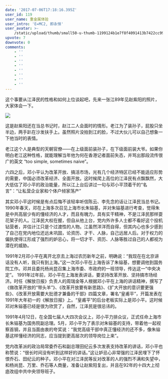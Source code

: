 ```yaml
---
date: '2017-07-06T17:18:16.395Z'
user_id: 119
user_name: 重金属体验
user_intro: 'E=MC2, 即永恒'
user_avatar: >-
    /static/upload/thumb/small50-u-thumb-1199124b1e7f8f4091413b7422cc9979190e963b1da.png
upvote: 7
downvote: 0
comments:
    - ''
    - ''
    - ''
    - ''
    - ''
    - ''
    - ''
    - ''
---
```


这个事要从江泽民的性格和如何上位谈起吧，先来一张江89年见赵紫阳的照片，大家体会一下。

![](https://web.archive.org:443/web/20180315165701im_/https://pincimg.com/posts/605/bca04e16be882a53ace46a5b23a6610d.jpg)

  

这是赵紫阳还在当总书记时，赵江二人会面时的情形。老江为了装孙子，屁股只坐半边，两手趴在沙发扶手上。虽然照片没拍到江的脸，不过大伙儿可以自己想象一下他当时的表情。

老江这个人是典型的天朝官僚——在上级面前装孙子，在下级面前装大爷。如果你明白老江这种性格，就能理解当年他为何在香港记者面前失态，并骂出那段流传很广的英文 “too simple, sometimes naive”。

  

六四之后，邓小平认为改革开放、搞活市场，光有几个经济特区已经不能适应形势的需要，中国必须改革经济、全面开放。这时候爬上高位的江泽民有点飘飘然，大大低估了邓小平的政治能量，所以江上台后讲过一句与邓小平顶着干的“名言”：“让私营企业家和个体户倾家荡产”

其实邓小平这时候是有点后悔不该轻率听信陈云、李先念的话让江泽民当总书记。1990年春天，邓在上海多次召见上海市长朱镕基，并对朱镕基进行考查，觉得朱是中共高层少有的懂经济的人才，而且有魄力，具有实干精神，不是江泽民那样耍花架子的人。江泽民大权在握，但自从他上台，党内外许多人士都不看好这个投机钻营者，并估计江只是个过渡性的人物。江虽然洋洋而自得，但其内心也多少感到了自己在党内地位还远未巩固，论资历、才干、人脉，自己远居人后。对于权力的偏执使得江形成了强烈的妒忌心，将一切才干、资历、人脉等胜过自己的人都视为潜在的威胁。

1991年2月邓小平在离开北京去上海过农历新年之前，明确说：“我现在在北京讲话没有人听，我只有到上海。”这一次邓小平在上海告诉了朱镕基，想要调他到国务院工作。邓并且委托杨尚昆召集上海市委、市政府的一班领导，传达这一“中央决定”。 1991年过年前，邓小平在上海发表讲话，要坚持改革开放、坚持搞市场经济。时任《解放日报》负责人的周瑞金等人根据邓小平在上海的讲话精神，撰写了《做改革开放的“带头羊”》、《改革开放要有新思路》、《扩大开放的意识要更强些》、《改革开放需要大批德才兼备的干部》四篇文章，署名“皇甫平”，开篇发表在1991年大年初一的《解放日报》上。“皇甫平”的后台老板实际上是邓小平。这时候邓对朱镕基已经是很为欣赏了，自然，江泽民是很忌讳的。

1991年4月12日，在全国七届人大四次会议上，邓小平力排众议，正式任命上海市长朱镕基为国务院副总理。5月，邓小平为了表示对朱镕基的支持，带着他一起视察首钢，并且当面由衷的夸奖说：“我党高级干部中真正懂经济的还不多，像朱镕基这样懂经济的同志，应当提到更高层次的领导岗位上来”。

党内改革派的政治局常委乔石和副总理田纪云多次发表支持改革的讲话，邓小平也称赞说：“很长时间没有听到这样好的讲话。”这让妒忌心非常强的江泽民埋下了怀恨乔石、田纪云的种子。邓小平在对江泽民等反对改革的人的强烈不满和失望中，和杨尚昆、万里、乔石等人商量，准备让赵紫阳复出，并且在92年的十四大上彻底改组中共中央领导班子。
